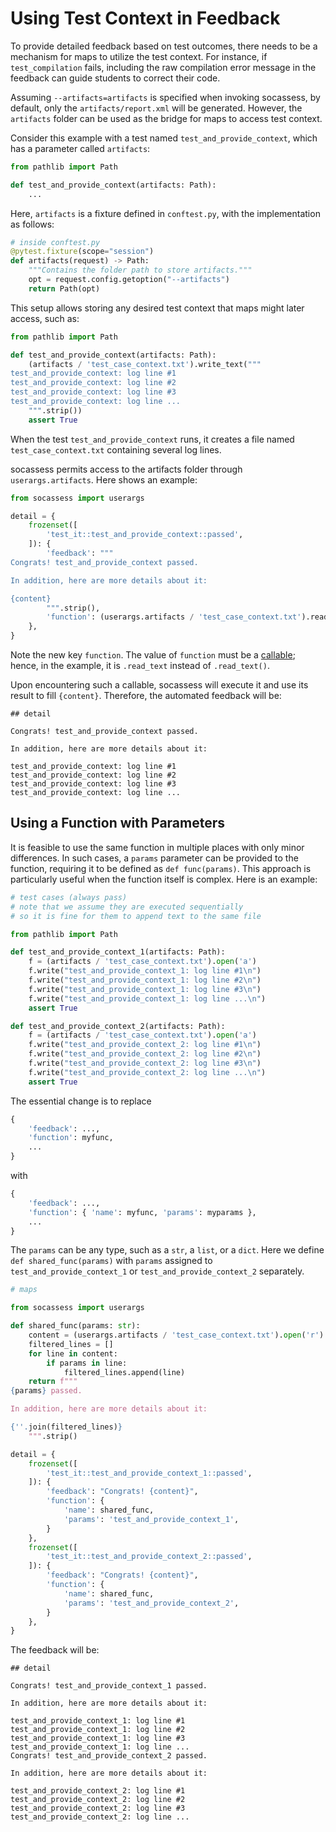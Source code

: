 # Using Test Context in Feedback

To provide detailed feedback based on test outcomes, there needs to be a
mechanism for maps to utilize the test context. For instance, if
`test_compilation` fails, including the raw compilation error message in the
feedback can guide students to correct their code.

Assuming `--artifacts=artifacts` is specified when invoking socassess, by
default, only the `artifacts/report.xml` will be generated. However, the
`artifacts` folder can be used as the bridge for maps to access test context.

Consider this example with a test named `test_and_provide_context`, which has a
parameter called `artifacts`:

```python
from pathlib import Path

def test_and_provide_context(artifacts: Path):
    ...
```

Here, `artifacts` is a fixture defined in `conftest.py`, with the implementation
as follows:

```python
# inside conftest.py
@pytest.fixture(scope="session")
def artifacts(request) -> Path:
    """Contains the folder path to store artifacts."""
    opt = request.config.getoption("--artifacts")
    return Path(opt)
```

This setup allows storing any desired test context that maps might later access,
such as:

```python
from pathlib import Path

def test_and_provide_context(artifacts: Path):
    (artifacts / 'test_case_context.txt').write_text("""
test_and_provide_context: log line #1
test_and_provide_context: log line #2
test_and_provide_context: log line #3
test_and_provide_context: log line ...
    """.strip())
    assert True
```

When the test `test_and_provide_context` runs, it creates a file named
`test_case_context.txt` containing several log lines.

socassess permits access to the artifacts folder through `userargs.artifacts`.
Here shows an example:

```python
from socassess import userargs

detail = {
    frozenset([
        'test_it::test_and_provide_context::passed',
    ]): {
        'feedback': """
Congrats! test_and_provide_context passed.

In addition, here are more details about it:

{content}
        """.strip(),
        'function': (userargs.artifacts / 'test_case_context.txt').read_text,
    },
}
```

Note the new key `function`. The value of `function` must be a
[callable](<https://docs.python.org/3/glossary.html#term-callable>); hence, in
the example, it is `.read_text` instead of `.read_text()`.

Upon encountering such a callable, socassess will execute it and use its result
to fill `{content}`. Therefore, the automated feedback will be:

```
## detail

Congrats! test_and_provide_context passed.

In addition, here are more details about it:

test_and_provide_context: log line #1
test_and_provide_context: log line #2
test_and_provide_context: log line #3
test_and_provide_context: log line ...
```

## Using a Function with Parameters

It is feasible to use the same function in multiple places with only minor
differences. In such cases, a `params` parameter can be provided to the
function, requiring it to be defined as `def func(params)`. This approach is
particularly useful when the function itself is complex. Here is an example:

```python
# test cases (always pass)
# note that we assume they are executed sequentially
# so it is fine for them to append text to the same file

from pathlib import Path

def test_and_provide_context_1(artifacts: Path):
    f = (artifacts / 'test_case_context.txt').open('a')
    f.write("test_and_provide_context_1: log line #1\n")
    f.write("test_and_provide_context_1: log line #2\n")
    f.write("test_and_provide_context_1: log line #3\n")
    f.write("test_and_provide_context_1: log line ...\n")
    assert True

def test_and_provide_context_2(artifacts: Path):
    f = (artifacts / 'test_case_context.txt').open('a')
    f.write("test_and_provide_context_2: log line #1\n")
    f.write("test_and_provide_context_2: log line #2\n")
    f.write("test_and_provide_context_2: log line #3\n")
    f.write("test_and_provide_context_2: log line ...\n")
    assert True
```

The essential change is to replace

```python
{
    'feedback': ...,
    'function': myfunc,
    ...
}
```

with

```python
{
    'feedback': ...,
    'function': { 'name': myfunc, 'params': myparams },
    ...
}
```

The `params` can be any type, such as a `str`, a `list`, or a `dict`. Here we
define `def shared_func(params)` with `params` assigned to
`test_and_provide_context_1` or `test_and_provide_context_2` separately.

```python
# maps

from socassess import userargs

def shared_func(params: str):
    content = (userargs.artifacts / 'test_case_context.txt').open('r')
    filtered_lines = []
    for line in content:
        if params in line:
            filtered_lines.append(line)
    return f"""
{params} passed.

In addition, here are more details about it:

{''.join(filtered_lines)}
    """.strip()

detail = {
    frozenset([
        'test_it::test_and_provide_context_1::passed',
    ]): {
        'feedback': "Congrats! {content}",
        'function': {
            'name': shared_func,
            'params': 'test_and_provide_context_1',
        }
    },
    frozenset([
        'test_it::test_and_provide_context_2::passed',
    ]): {
        'feedback': "Congrats! {content}",
        'function': {
            'name': shared_func,
            'params': 'test_and_provide_context_2',
        }
    },
}
```

The feedback will be:

```text
## detail

Congrats! test_and_provide_context_1 passed.

In addition, here are more details about it:

test_and_provide_context_1: log line #1
test_and_provide_context_1: log line #2
test_and_provide_context_1: log line #3
test_and_provide_context_1: log line ...
Congrats! test_and_provide_context_2 passed.

In addition, here are more details about it:

test_and_provide_context_2: log line #1
test_and_provide_context_2: log line #2
test_and_provide_context_2: log line #3
test_and_provide_context_2: log line ...
```
